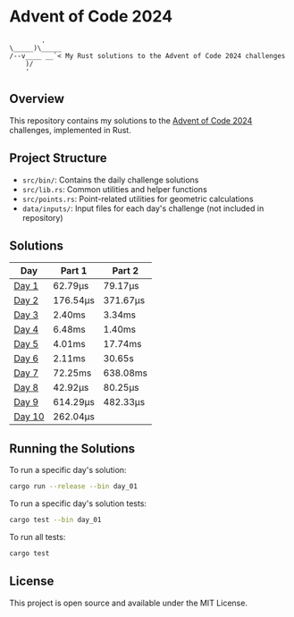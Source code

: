 # Advent of Code 2024
```
        .
\_____)\_____
/--v____ __`< My Rust solutions to the Advent of Code 2024 challenges
    )/
    '
```

## Overview
This repository contains my solutions to the [Advent of Code 2024](https://adventofcode.com/2024) challenges, implemented in Rust.

## Project Structure
- `src/bin/`: Contains the daily challenge solutions
- `src/lib.rs`: Common utilities and helper functions
- `src/points.rs`: Point-related utilities for geometric calculations
- `data/inputs/`: Input files for each day's challenge (not included in repository)

## Solutions
| Day | Part 1 | Part 2 |
|-----|--------|--------|
| [Day 1](src/bin/day_01.rs) | 62.79µs | 79.17µs |
| [Day 2](src/bin/day_02.rs) | 176.54µs | 371.67µs |
| [Day 3](src/bin/day_03.rs) | 2.40ms | 3.34ms |
| [Day 4](src/bin/day_04.rs) | 6.48ms | 1.40ms |
| [Day 5](src/bin/day_05.rs) | 4.01ms | 17.74ms |
| [Day 6](src/bin/day_06.rs) | 2.11ms | 30.65s |
| [Day 7](src/bin/day_07.rs) | 72.25ms | 638.08ms |
| [Day 8](src/bin/day_08.rs) | 42.92µs | 80.25µs |
| [Day 9](src/bin/day_09.rs) | 614.29µs | 482.33µs |
| [Day 10](src/bin/day_10.rs) | 262.04µs |  |


## Running the Solutions

To run a specific day's solution:
```bash
cargo run --release --bin day_01
```

To run a specific day's solution tests:
```bash
cargo test --bin day_01
```

To run all tests:
```bash
cargo test
```


## License
This project is open source and available under the MIT License.